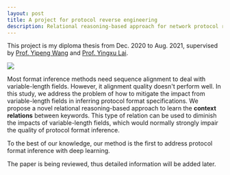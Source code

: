 ```yaml
---
layout: post
title: A project for protocol reverse engineering
description: Relational reasoning-based approach for network protocol reverse engineering 
---
```

This project is my diploma thesis from Dec. 2020 to Aug. 2021, supervised by [Prof. Yipeng Wang](https://sites.google.com/site/yipengwang1/home) and [Prof. Yingxu Lai](http://dmslab.hkg03.bdysite.com/index.php/people/yingxu-lai/). 

<img src="./RelaNet-architecture.png"  div align=center />

Most format inference methods need sequence alignment to deal with variable-length fields. However, it alignment quality doesn't perform well. In this study, we address the problem of how to mitigate the impact from variable-length fields in inferring protocol format specifications. We propose a novel relational reasoning-based approach to learn the **context relations** between keywords. This type of relation can be used to diminish the impacts of variable-length fields, which would normally strongly impair the quality of protocol format inference.

To the best of our knowledge, our method is the first to address protocol format inference with deep learning.

The paper is being reviewed, thus detailed information will be added later.
